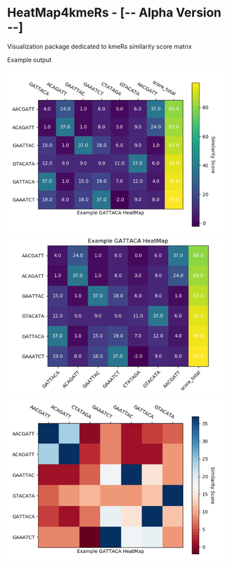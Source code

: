 # HeatMap4kmeRs - [-- Alpha Version --]

Visualization package dedicated to kmeRs similarity score matrix 

Example output

![Figure_2.png](Examples/Figure_2.png)
![Figure_1.png](Examples/Figure_1.png)
![Figure_3.png](Examples/Figure_3.png)
















